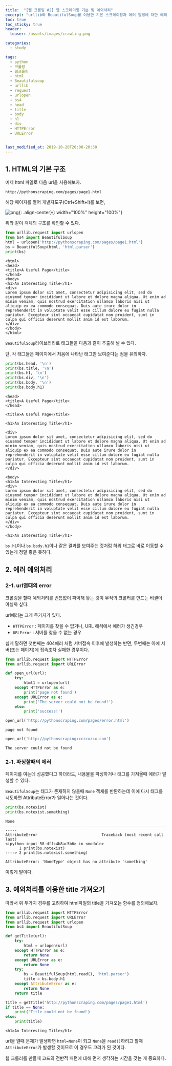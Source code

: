 ```yaml
---
title:  "[웹 크롤링 #2] 웹 스크레이핑 기본 및 예외처리"
excerpt: "urllib와 BeautifulSoup를 이용한 기본 스크레이핑과 에러 발생에 대한 예외처리"
toc: true
toc_sticky: true
header:
  teaser: /assets/images/crawling.png

categories:
  - study

tags:
  - python
  - 크롤링
  - 웹크롤링
  - html
  - Beautifulsoup
  - urllib
  - request
  - urlopen
  - bs4
  - head
  - title
  - body
  - h1
  - div
  - HTTPError
  - URLError


last_modified_at: 2019-10-20T20:00-20:30
---
```


## 1. HTML의 기본 구조  

예제 html 파일로 다음 url을 사용해보자.  

```
http://pythonscraping.com/pages/page1.html
```

해당 페이지를 열어 개발자도구(Ctrl+Shift+I)를 보면,  

![png](/assets/images/crawling/crawling_2/page1.png){: .align-center}{: width="100%" height="100%"}  

위와 같이 객체의 구조를 확인할 수 있다.  

```python
from urllib.request import urlopen
from bs4 import BeautifulSoup
html = urlopen('http://pythonscraping.com/pages/page1.html')
bs = BeautifulSoup(html, 'html.parser')
print(bs)
```

```
<html>
<head>
<title>A Useful Page</title>
</head>
<body>
<h1>An Interesting Title</h1>
<div>
Lorem ipsum dolor sit amet, consectetur adipisicing elit, sed do eiusmod tempor incididunt ut labore et dolore magna aliqua. Ut enim ad minim veniam, quis nostrud exercitation ullamco laboris nisi ut aliquip ex ea commodo consequat. Duis aute irure dolor in reprehenderit in voluptate velit esse cillum dolore eu fugiat nulla pariatur. Excepteur sint occaecat cupidatat non proident, sunt in culpa qui officia deserunt mollit anim id est laborum.
</div>
</body>
</html>
```

`BeautifulSoup`라이브러리로 태그들을 다음과 같이 추출해 낼 수 있다.  

단, 각 태그들은 페이지에서 처음에 나타난 태그만 보여준다는 점을 유의하자.  

```python
print(bs.head, '\n')
print(bs.title, '\n')
print(bs.h1, '\n')
print(bs.div, '\n')
print(bs.body, '\n')
print(bs.body.h1)
```

```
<head>
<title>A Useful Page</title>
</head> 

<title>A Useful Page</title> 

<h1>An Interesting Title</h1> 

<div>
Lorem ipsum dolor sit amet, consectetur adipisicing elit, sed do eiusmod tempor incididunt ut labore et dolore magna aliqua. Ut enim ad minim veniam, quis nostrud exercitation ullamco laboris nisi ut aliquip ex ea commodo consequat. Duis aute irure dolor in reprehenderit in voluptate velit esse cillum dolore eu fugiat nulla pariatur. Excepteur sint occaecat cupidatat non proident, sunt in culpa qui officia deserunt mollit anim id est laborum.
</div> 

<body>
<h1>An Interesting Title</h1>
<div>
Lorem ipsum dolor sit amet, consectetur adipisicing elit, sed do eiusmod tempor incididunt ut labore et dolore magna aliqua. Ut enim ad minim veniam, quis nostrud exercitation ullamco laboris nisi ut aliquip ex ea commodo consequat. Duis aute irure dolor in reprehenderit in voluptate velit esse cillum dolore eu fugiat nulla pariatur. Excepteur sint occaecat cupidatat non proident, sunt in culpa qui officia deserunt mollit anim id est laborum.
</div>
</body> 

<h1>An Interesting Title</h1>
```
`bs.h1`이나 `bs.body.h1`이나 같은 결과를 보여주는 것처럼 하위 태그로 바로 이동할 수 있는게 정말 좋은 듯하다.  


## 2. 에러 예외처리  


### 2-1. url열때의 error
크롤링을 할때 예외처리를 빈틈없이 파악해 놓는 것이 무적의 크롤러를 만드는 비결이 아닐까 싶다.  


url에러는 크게 두가지가 있다.  
- `HTTPError` : 페이지를 찾을 수 없거나, URL 해석에서 에러가 생긴경우  
- `URLError` : 서버를 찾을 수 없는 경우  

쉽게 말하면 첫번째는 404에러 처럼 서버접속 이후에 발생하는 반면, 두번째는 아에 서버(또는 페이지)에 접속조차 실패한 경우이다.  


```python
from urllib.request import HTTPError
from urllib.request import URLError

def open_url(url):
    try:
        html1 = urlopen(url)
    except HTTPError as e:
        print('page not found')
    except URLError as e:
        print('The server could not be found!')
    else:
        print('success!')
```

```python
open_url('http://pythonscraping.com/pages/error.html')
```
```
page not found
```

```python
open_url('http://pythonscrapingxcczcxzcx.com')
```
```
The server could not be found
```

### 2-1. 파싱할때의 에러  

페이지를 여는데 성공했다고 하더라도, 내용물을 파싱하거나 태그를 가져올때 에러가 발생할 수 있다.  

`BeautifulSoup`는 태그가 존재하지 않을때 `None` 객체를 반환하는데 이에 다시 태그를 시도하면 AttributeError가 일어나는 것이다.  


```python
print(bs.notexist)
print(bs.notexist.something)
```

```
None
---------------------------------------------------------------------------
AttributeError                            Traceback (most recent call last)
<ipython-input-58-dffc4b8ac5b6> in <module>
      1 print(bs.notexist)
----> 2 print(bs.notexist.something)

AttributeError: 'NoneType' object has no attribute 'something'
```

이렇게 말이다.  


## 3. 예외처리를 이용한 title 가져오기  

따라서 위 두가지 경우를 고려하여 html파일의 title을 가져오는 함수를 정의해보자.  

```python
from urllib.request import HTTPError
from urllib.request import URLError
from urllib.request import urlopen
from bs4 import BeautifulSoup

def getTitle(url):
    try:
        html = urlopen(url)
    except HTTPError as e:
        return None
    except URLError as e:
        return None
    try:
        bs = BeautifulSoup(html.read(), 'html.parser')
        title = bs.body.h1
    except AttributeError as e:
        return None
    return title

title = getTitle('http://pythonscraping.com/pages/page1.html')
if title == None:
    print('Title could not be found')
else:
    print(title)
```

```
<h1>An Interesting Title</h1>
```

url을 열때 문제가 발생하면 `html=None`이 되고 `None`을 `read()`하려고 할때 `AttributeError`가 발생할 것이므로 이 경우도 고려가 된 것이다.  


웹 크롤러를 만들때 코드의 전반적 패턴에 대해 먼저 생각하는 시간을 갖는 게 중요하다.  


